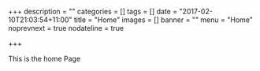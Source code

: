 +++
description = ""
categories = []
tags = []
date = "2017-02-10T21:03:54+11:00"
title = "Home"
images = []
banner = ""
menu = "Home"
noprevnext = true
nodateline = true

+++

This is the home Page
